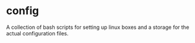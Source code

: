 # config
A collection of bash scripts for setting up linux boxes and a storage for the actual configuration files.

